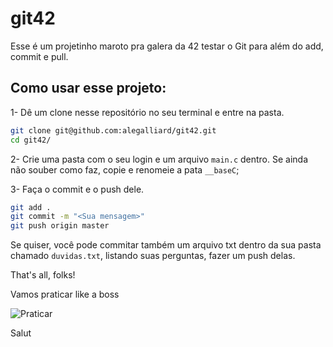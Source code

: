 # git42

Esse é um projetinho maroto pra galera da 42 testar o Git para além do add, commit e pull.

## Como usar esse projeto:

1- Dê um clone nesse repositório no seu terminal e entre na pasta.

```sh
git clone git@github.com:alegalliard/git42.git
cd git42/
```

2- Crie uma pasta com o seu login e um arquivo `main.c` dentro. Se ainda não souber como faz, copie e renomeie a pata `__baseC`;

3- Faça o commit e o push dele.

```sh
git add .
git commit -m "<Sua mensagem>"
git push origin master
```

Se quiser, você pode commitar também um arquivo txt dentro da sua pasta chamado `duvidas.txt`, listando suas perguntas, fazer um push delas.

That's all, folks!

Vamos praticar like a boss

![Praticar](https://www.gif-vif.com/bollywood-drama-fight "Bollywood Norris.")


Salut